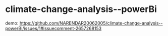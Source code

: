 # climate-change-analysis--powerBi



demo:
https://github.com/NARENDAR20062005/climate-change-analysis--powerBi/issues/1#issuecomment-2657268153
